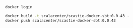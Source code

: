 ```bash
docker login
```

```bash
docker build -t scalacenter/scastie-docker-sbt:0.0.43 .
docker push scalacenter/scastie-docker-sbt:0.0.43
```
